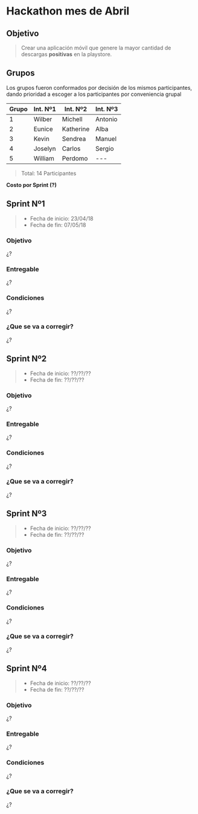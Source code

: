 # Hackathon mes de Abril


## Objetivo
>Crear una aplicación móvil que genere la mayor cantidad de descargas **positivas** en la playstore.


## Grupos
Los grupos fueron conformados por decisión de los mismos participantes, dando prioridad a escoger a los participantes por conveniencia grupal



|Grupo|Int. Nº1|Int. Nº2|Int. Nº3|
|-----|----|----|----|
|1|Wilber|Michell|Antonio|
|2|Eunice|Katherine|Alba|
|3|Kevin|Sendrea|Manuel|
|4|Joselyn|Carlos|Sergio|
|5|William|Perdomo|---|

>Total: 14 Participantes

**Costo por Sprint (?)**

## Sprint Nº1
> - Fecha de inicio: 23/04/18
> - Fecha de fin: 07/05/18

### Objetivo
¿?
### Entregable
¿?
### Condiciones
¿?
### ¿Que se va a corregir?
¿?

## Sprint Nº2
> - Fecha de inicio: ??/??/??
> - Fecha de fin: ??/??/??

### Objetivo
¿?
### Entregable
¿?
### Condiciones
¿?
### ¿Que se va a corregir?
¿?

## Sprint Nº3
> - Fecha de inicio: ??/??/??
> - Fecha de fin: ??/??/??

### Objetivo
¿?
### Entregable
¿?
### Condiciones
¿?
### ¿Que se va a corregir?
¿?

## Sprint Nº4
> - Fecha de inicio: ??/??/??
> - Fecha de fin: ??/??/??

### Objetivo
¿?
### Entregable
¿?
### Condiciones
¿?
### ¿Que se va a corregir?
¿?
